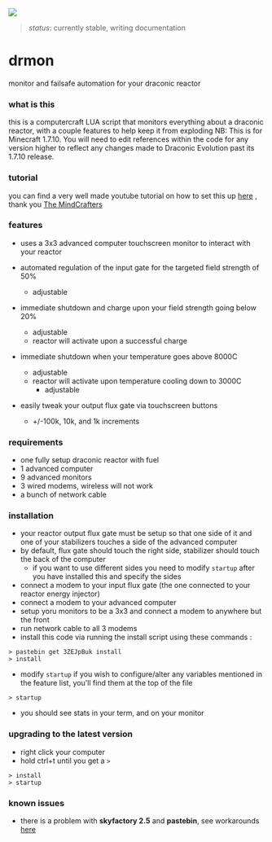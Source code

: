 
![](examples/2.jpg)
> *status*: currently stable, writing documentation


# drmon
monitor and failsafe automation for your draconic reactor

### what is this
this is a computercraft LUA script that monitors everything about a draconic reactor, with a couple features to help keep it from exploding
NB: This is for Minecraft 1.7.10. You will need to edit references within the code for any version higher to reflect any changes made to Draconic Evolution past its 1.7.10 release.


### tutorial
you can find a very well made youtube tutorial on how to set this up [here](https://www.youtube.com/watch?v=8rBhQP1xqEU) , thank you [The MindCrafters](https://www.youtube.com/channel/UCf2wEy4_BbYpAQcgvN26OaQ)

### features
* uses a 3x3 advanced computer touchscreen monitor to interact with your reactor
* automated regulation of the input gate for the targeted field strength of 50%
  * adjustable
* immediate shutdown and charge upon your field strength going below 20%
  * adjustable
  * reactor will activate upon a successful charge
* immediate shutdown when your temperature goes above 8000C
  * adjustable
  * reactor will activate upon temperature cooling down to 3000C
    * adjustable

* easily tweak your output flux gate via touchscreen buttons
  * +/-100k, 10k, and 1k increments

### requirements
* one fully setup draconic reactor with fuel
* 1 advanced computer
* 9 advanced monitors
* 3 wired modems, wireless will not work
* a bunch of network cable

### installation
* your reactor output flux gate must be setup so that one side of it and one of your stabilizers touches a side of the advanced computer
* by default, flux gate should touch the right side, stabilizer should touch the back of the computer
  * if you want to use different sides you need to modify `startup` after you have installed this and specify the sides
* connect a modem to your input flux gate (the one connected to your reactor energy injector)
* connect a modem to your advanced computer
* setup yoru monitors to be a 3x3 and connect a modem to anywhere but the front
* run network cable to all 3 modems
* install this code via running the install script using these commands :

```
> pastebin get 3ZEJpBuk install
> install
```
* modify `startup` if you wish to configure/alter any variables mentioned in the feature list, you'll find them at the top of the file
```
> startup
```
* you should see stats in your term, and on your monitor

### upgrading to the latest version
* right click your computer
* hold ctrl+t until you get a `>`

```
> install
> startup
```

### known issues
* there is a problem with **skyfactory 2.5** and **pastebin**, see workarounds [here](https://github.com/acidjazz/drmon/issues/9#issuecomment-277910288)
